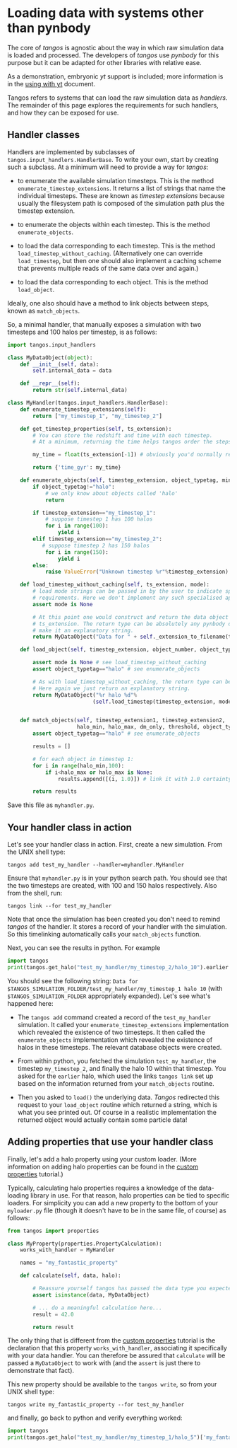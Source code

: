 Loading data with systems other than pynbody
============================================

The core of _tangos_ is agnostic about the way in which raw simulation data is loaded and processed. 
The developers of _tangos_ use _pynbody_ for this purpose but it can be adapted for other libraries
with relative ease.

As a demonstration, embryonic _yt_ support is included; more information is in the 
[using with yt](using_with_yt.md) document. 

Tangos refers to systems that can load the raw simulation data as _handlers_. 
The remainder of this page explores the requirements for such handlers, and how they can be exposed
for use.

Handler classes
---------------

Handlers are implemented by subclasses of `tangos.input_handlers.HandlerBase`.
To write your own, start by creating such a subclass. At a minimum will need to provide a way for _tangos_:

 - to enumerate the available simulation timesteps. This is the method 
   `enumerate_timestep_extensions`. 
   It returns a list of strings that name the individual timesteps. These are known as _timestep
   extensions_ because usually the filesystem path is composed of the simulation path plus the
   timestep extension.

 - to enumerate the objects within each timestep. This is the method
   `enumerate_objects`.
   
 - to load the data corresponding to each timestep. This is the method
   `load_timestep_without_caching`. (Alternatively one can override `load_timestep`, 
    but then one should also implement a caching scheme that prevents multiple reads
    of the same data over and again.)
   
 - to load the data corresponding to each object. This is the method
   `load_object`.
   
Ideally, one also should have a method to link objects between steps, known as `match_objects`.
   
 So, a minimal handler, that manually exposes a simulation with two timesteps and 
 100 halos per timestep, is as follows:


```python
import tangos.input_handlers

class MyDataObject(object):
    def __init__(self, data):
        self.internal_data = data

    def __repr__(self):
        return str(self.internal_data)

class MyHandler(tangos.input_handlers.HandlerBase):
    def enumerate_timestep_extensions(self):
        return ["my_timestep_1", "my_timestep_2"]

    def get_timestep_properties(self, ts_extension):
        # You can store the redshift and time with each timestep.
        # At a minimum, returning the time helps tangos order the steps

        my_time = float(ts_extension[-1]) # obviously you'd normally read this from a file...

        return {'time_gyr': my_time}

    def enumerate_objects(self, timestep_extension, object_typetag, min_halo_particles):
        if object_typetag!="halo":
            # we only know about objects called 'halo'
            return

        if timestep_extension=="my_timestep_1":
            # suppose timestep 1 has 100 halos
            for i in range(100):
                yield i
        elif timestep_extension=="my_timestep_2":
           # suppose timestep 2 has 150 halos
            for i in range(150):
                yield i
        else:
            raise ValueError("Unknown timestep %r"%timestep_extension)

    def load_timestep_without_caching(self, ts_extension, mode):
        # load mode strings can be passed in by the user to indicate specialised loading
        # requirements. Here we don't implement any such specialised approaches.
        assert mode is None

        # At this point one would construct and return the data object corresponding to
        # ts_extension. The return type can be absolutely any pynbody object. Here we just
        # make it an explanatory string.
        return MyDataObject("Data for " + self._extension_to_filename(ts_extension))

    def load_object(self, timestep_extension, object_number, object_typetag, mode):

        assert mode is None # see load_timestep_without_caching
        assert object_typetag=="halo" # see enumerate_objects

        # As with load_timestep_without_caching, the return type can be any pynbody object.
        # Here again we just return an explanatory string.
        return MyDataObject("%r halo %d"%
                           (self.load_timestep(timestep_extension, mode), object_number))


    def match_objects(self, timestep_extension1, timestep_extension2,
                      halo_min, halo_max, dm_only, threshold, object_typetag):
        assert object_typetag=="halo" # see enumerate_objects

        results = []

        # for each object in timestep 1:
        for i in range(halo_min,100):
            if i<halo_max or halo_max is None:
                results.append([(i, 1.0)]) # link it with 1.0 certainty to halo i in timestep_extension2

        return results

```

Save this file as `myhandler.py`. 

Your handler class in action
----------------------------

Let's see your handler class in action. First, create a new simulation. From the UNIX shell type:

```
tangos add test_my_handler --handler=myhandler.MyHandler
```

Ensure that `myhandler.py` is in your python search path. You should see that the two timesteps are created,
with 100 and 150 halos respectively. Also from the shell, run:

```
tangos link --for test_my_handler  
```

Note that once the simulation has been created you don't need to remind _tangos_ of the handler. It stores
a record of your handler with the simulation. So this timelinking automatically calls your `match_objects` function.

Next, you can see the results in python. For example

```python
import tangos
print(tangos.get_halo("test_my_handler/my_timestep_2/halo_10").earlier.load())
```

You should see the following string: `Data for $TANGOS_SIMULATION_FOLDER/test_my_handler/my_timestep_1 halo 10` (with
`$TANGOS_SIMULATION_FOLDER` appropriately expanded). Let's see what's happened here:

 - The `tangos add` command created a record of the `test_my_handler` simulation. It called your
   `enumerate_timestep_extensions` implementation which revealed the existence of two timesteps. It then called
   the `enumerate_objects` implementation which revealed the existence of halos in these timesteps. The 
   relevant database objects were created.
   
 - From within python, you fetched the simulation `test_my_handler`, the timestep `my_timestep_2`, and finally
   the halo 10 within that timestep. You asked for the `earlier` halo, which used the links `tangos link` set up
   based on the information returned from your `match_objects` routine.
   
 - Then you asked to `load()` the underlying data. _Tangos_ redirected this
   request to your `load_object` routine which returned a string, which is what you see printed out. Of course in a
   realistic implementation the returned object would actually contain some particle data!
   
   
Adding properties that use your handler class
---------------------------------------------

Finally, let's add a halo property using your custom loader. (More information on adding halo properties
can be found in the [custom properties](custom_properties.md) tutorial.) 

Typically, calculating halo properties requires a knowledge of the data-loading 
library in use. For that reason, halo properties can be tied to specific loaders. For simplicity
you can add a new property to the bottom of your `myloader.py` file (though it doesn't have to
be in the same file, of course) as follows:

```python
from tangos import properties

class MyProperty(properties.PropertyCalculation):
    works_with_handler = MyHandler

    names = "my_fantastic_property"

    def calculate(self, data, halo):

        # Reassure yourself tangos has passed the data type you expected:
        assert isinstance(data, MyDataObject)

        # ... do a meaningful calculation here...
        result = 42.0

        return result
```

The only thing that is different from the [custom properties](custom_properties.md) tutorial is
the declaration that this property `works_with_handler`, associating it specifically with your
data handler. You can therefore be assured that `calculate` will be passed a `MyDataObject` to work
with (and the `assert` is just there to demonstrate that fact).
 
This new property should be available to the `tangos write`, so from your UNIX shell type:

```
tangos write my_fantastic_property --for test_my_handler
```

and finally, go back to python and verify everything worked:
```python
import tangos
print(tangos.get_halo("test_my_handler/my_timestep_1/halo_5")['my_fantastic_property'] # -> 42.0
```
